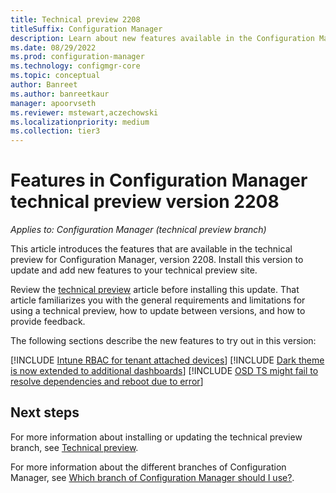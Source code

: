 ```yaml
---
title: Technical preview 2208
titleSuffix: Configuration Manager
description: Learn about new features available in the Configuration Manager technical preview branch version 2208.
ms.date: 08/29/2022
ms.prod: configuration-manager
ms.technology: configmgr-core
ms.topic: conceptual
author: Banreet
ms.author: banreetkaur
manager: apoorvseth
ms.reviewer: mstewart,aczechowski
ms.localizationpriority: medium
ms.collection: tier3
---
```


# Features in Configuration Manager technical preview version 2208

*Applies to: Configuration Manager (technical preview branch)*

This article introduces the features that are available in the technical preview for Configuration Manager, version 2208. Install this version to update and add new features to your technical preview site.<!-- baseline only statement:  When you install a new technical preview site, this release is also available as a baseline version.-->

Review the [technical preview](../technical-preview.md) article before installing this update. That article familiarizes you with the general requirements and limitations for using a technical preview, how to update between versions, and how to provide feedback.

The following sections describe the new features to try out in this version:

<!-- [!INCLUDE [Example feature name](includes/2208/1234567.md)] -->

[!INCLUDE [Intune RBAC for tenant attached devices](includes/2208/8126836.md)]
[!INCLUDE [Dark theme is now extended to additional dashboards](includes/2208/14917369.md)]
[!INCLUDE [OSD TS might fail to resolve dependencies and reboot due to error](includes/2208/13879970.md)]

<!-- ## General known issues  -->

<!--  [!INCLUDE [11018755](includes/2112/known-issue-11018755.md)] -->

## Next steps

For more information about installing or updating the technical preview branch, see [Technical preview](../technical-preview.md).

For more information about the different branches of Configuration Manager, see [Which branch of Configuration Manager should I use?](../../understand/which-branch-should-i-use.md).
